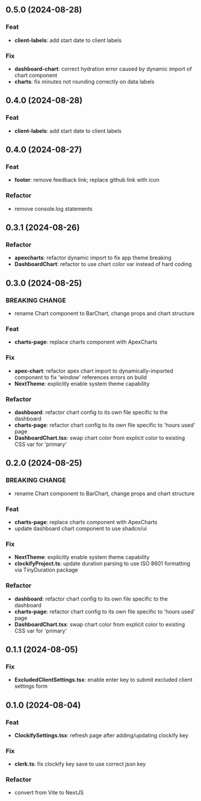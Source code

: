 ## 0.5.0 (2024-08-28)

### Feat

-   **client-labels**: add start date to client labels

### Fix

-   **dashboard-chart**: correct hydration error caused by dynamic import of chart component
-   **charts**: fix minutes not rounding correctly on data labels

## 0.4.0 (2024-08-28)

### Feat

-   **client-labels**: add start date to client labels

## 0.4.0 (2024-08-27)

### Feat

-   **footer**: remove feedback link; replace github link with icon

### Refactor

-   remove console.log statements

## 0.3.1 (2024-08-26)

### Refactor

-   **apexcharts**: refactor dynamic import to fix app theme breaking
-   **DashboardChart**: refactor to use chart color var instead of hard coding

## 0.3.0 (2024-08-25)

### BREAKING CHANGE

-   rename Chart component to BarChart, change props and chart structure

### Feat

-   **charts-page**: replace charts component with ApexCharts

### Fix

-   **apex-chart**: refactor apex chart import to dynamically-imported component to fix 'window' references errors on build
-   **NextTheme**: explicitly enable system theme capability

### Refactor

-   **dashboard**: refactor chart config to its own file specific to the dashboard
-   **charts-page**: refactor chart config to its own file specific to 'hours used' page
-   **DashboardChart.tsx**: swap chart color from explicit color to existing CSS var for 'primary'

## 0.2.0 (2024-08-25)

### BREAKING CHANGE

-   rename Chart component to BarChart, change props and chart structure

### Feat

-   **charts-page**: replace charts component with ApexCharts
-   update dashboard chart component to use shadcn/ui

### Fix

-   **NextTheme**: explicitly enable system theme capability
-   **clockifyProject.ts**: update duration parsing to use ISO 8601 formatting via TinyDuration package

### Refactor

-   **dashboard**: refactor chart config to its own file specific to the dashboard
-   **charts-page**: refactor chart config to its own file specific to 'hours used' page
-   **DashboardChart.tsx**: swap chart color from explicit color to existing CSS var for 'primary'

## 0.1.1 (2024-08-05)

### Fix

-   **ExcludedClientSettings.tsx**: enable enter key to submit excluded client settings form

## 0.1.0 (2024-08-04)

### Feat

-   **ClockifySettings.tsx**: refresh page after adding/updating clockify key

### Fix

-   **clerk.ts**: fix clockify key save to use correct json key

### Refactor

-   convert from Vite to NextJS
